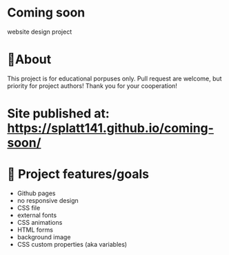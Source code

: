 # Coming soon

website design project

# 🌟About

This project is for educational porpuses only. Pull request are welcome, but priority for project authors! Thank you for your cooperation!

# Site published at: https://splatt141.github.io/coming-soon/

# 🎯 Project features/goals

- Github pages
- no responsive design
- CSS file
- external fonts
- CSS animations
- HTML forms
- background image
- CSS custom properties (aka variables)
